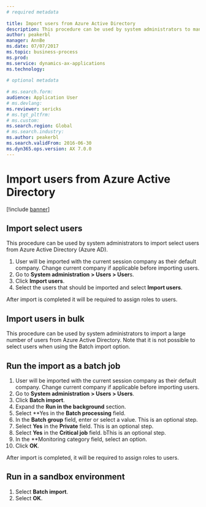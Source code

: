 ```yaml
--- 
# required metadata 
 
title: Import users from Azure Active Directory
description: This procedure can be used by system administrators to manually import selected users or to import a large number of users from Azure Active Directory. 
author: peakerbl
manager: AnnBe 
ms.date: 07/07/2017
ms.topic: business-process 
ms.prod:  
ms.service: dynamics-ax-applications 
ms.technology:  
 
# optional metadata 
 
# ms.search.form:   
audience: Application User 
# ms.devlang:  
ms.reviewer: sericks
# ms.tgt_pltfrm:  
# ms.custom:  
ms.search.region: Global
# ms.search.industry: 
ms.author: peakerbl
ms.search.validFrom: 2016-06-30 
ms.dyn365.ops.version: AX 7.0.0 
---
```

# Import users from Azure Active Directory

[!include [banner](../../includes/banner.md)]

## Import select users

This procedure can be used by system administrators to import select users from Azure Active Directory (Azure AD).

1. User will be imported with the current session company as their default company. Change current company if applicable before importing users.
2. Go to **System administration > Users > User**s.
3. Click **Import users**.
4. Select the users that should be imported and select **Import users**.

After import is completed it will be required to assign roles to users.

## Import users in bulk

This procedure can be used by system administrators to import a large number of users from Azure Active Directory.
Note that it is not possible to select users when using the Batch import option.

## Run the import as a batch job
1. User will be imported with the current session company as their default company. Change current company if applicable before importing users.
2. Go to **System administration > Users > Users**.
3. Click **Batch import**.
4. Expand the **Run in the background** section.
4. Select **Yes in the **Batch processing** field.
6. In the **Batch group** field, enter or select a value. This is an optional step.  
7. Select **Yes** in the **Private** field. This is an optional step.  
8. Select **Yes** in the **Critical job** field. bThis is an optional step.  
9. In the **Monitoring category field, select an option.
10. Click **OK**.

After import is completed, it will be required to assign roles to users.

## Run in a sandbox environment
1. Select **Batch import**.
2. Select **OK**.
